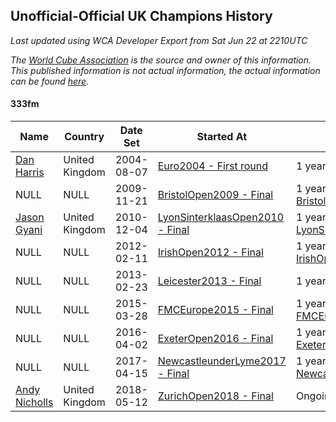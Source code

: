 ## Unofficial-Official UK Champions History

*Last updated using WCA Developer Export from Sat Jun 22 at 2210UTC*

*The [World Cube Association](https://www.worldcubeassociation.org) is the source and owner of this information. This published information is not actual information, the actual information can be found [here](https://www.worldcubeassociation.org/results).*

#### 333fm

|Name|Country|Date Set|Started At|Ended At|Days Held|  
|--|--|--|--|--|--|  
|[Dan Harris](https://www.worldcubeassociation.org/persons/2003HARR01)|United Kingdom|2004-08-07|[Euro2004 - First round](https://www.worldcubeassociation.org/competitions/Euro2004/results/all#e333fm_1)|1 year after [Euro2008](https://www.worldcubeassociation.org/competitions/Euro2008/results/all#e333fm_f)|1870|  
|NULL|NULL|2009-11-21|[BristolOpen2009 - Final](https://www.worldcubeassociation.org/competitions/BristolOpen2009/results/all#e333fm_f)|1 year after [BristolOpen2009](https://www.worldcubeassociation.org/competitions/BristolOpen2009/results/all#e333fm_f)|365|  
|[Jason Gyani](https://www.worldcubeassociation.org/persons/2008GYAN01)|United Kingdom|2010-12-04|[LyonSinterklaasOpen2010 - Final](https://www.worldcubeassociation.org/competitions/LyonSinterklaasOpen2010/results/all#e333fm_f)|1 year after [LyonSinterklaasOpen2010](https://www.worldcubeassociation.org/competitions/LyonSinterklaasOpen2010/results/all#e333fm_f)|365|  
|NULL|NULL|2012-02-11|[IrishOpen2012 - Final](https://www.worldcubeassociation.org/competitions/IrishOpen2012/results/all#e333fm_f)|1 year after [IrishOpen2012](https://www.worldcubeassociation.org/competitions/IrishOpen2012/results/all#e333fm_f)|366|  
|NULL|NULL|2013-02-23|[Leicester2013 - Final](https://www.worldcubeassociation.org/competitions/Leicester2013/results/all#e333fm_f)|1 year after [Leicester2013](https://www.worldcubeassociation.org/competitions/Leicester2013/results/all#e333fm_f)|365|  
|NULL|NULL|2015-03-28|[FMCEurope2015 - Final](https://www.worldcubeassociation.org/competitions/FMCEurope2015/results/all#e333fm_f)|1 year after [FMCEurope2015](https://www.worldcubeassociation.org/competitions/FMCEurope2015/results/all#e333fm_f)|366|  
|NULL|NULL|2016-04-02|[ExeterOpen2016 - Final](https://www.worldcubeassociation.org/competitions/ExeterOpen2016/results/all#e333fm_f)|1 year after [ExeterOpen2016](https://www.worldcubeassociation.org/competitions/ExeterOpen2016/results/all#e333fm_f)|365|  
|NULL|NULL|2017-04-15|[NewcastleunderLyme2017 - Final](https://www.worldcubeassociation.org/competitions/NewcastleunderLyme2017/results/all#e333fm_f)|1 year after [NewcastleunderLyme2017](https://www.worldcubeassociation.org/competitions/NewcastleunderLyme2017/results/all#e333fm_f)|365|  
|[Andy Nicholls](https://www.worldcubeassociation.org/persons/2015NICH04)|United Kingdom|2018-05-12|[ZurichOpen2018 - Final](https://www.worldcubeassociation.org/competitions/ZurichOpen2018/results/all#e333fm_f)|Ongoing|406|  
